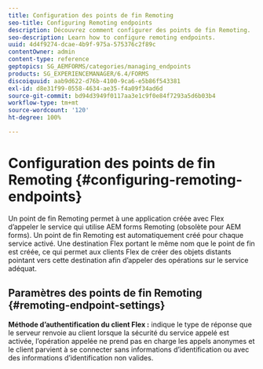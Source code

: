 ```yaml
---
title: Configuration des points de fin Remoting
seo-title: Configuring Remoting endpoints
description: Découvrez comment configurer des points de fin Remoting.
seo-description: Learn how to configure remoting endpoints.
uuid: 4d4f9274-dcae-4b9f-975a-575376c2f89c
contentOwner: admin
content-type: reference
geptopics: SG_AEMFORMS/categories/managing_endpoints
products: SG_EXPERIENCEMANAGER/6.4/FORMS
discoiquuid: aab9d622-d76b-4100-9ca6-e5b86f543381
exl-id: d8e31f99-0558-4634-ae35-f4a09f34ad6d
source-git-commit: bd94d3949f0117aa3e1c9f0e84f7293a5d6b03b4
workflow-type: tm+mt
source-wordcount: '120'
ht-degree: 100%

---
```


# Configuration des points de fin Remoting {#configuring-remoting-endpoints}

Un point de fin Remoting permet à une application créée avec Flex d’appeler le service qui utilise AEM forms Remoting (obsolète pour AEM forms). Un point de fin Remoting est automatiquement créé pour chaque service activé. Une destination Flex portant le même nom que le point de fin est créée, ce qui permet aux clients Flex de créer des objets distants pointant vers cette destination afin d’appeler des opérations sur le service adéquat.

## Paramètres des points de fin Remoting {#remoting-endpoint-settings}

**Méthode d’authentification du client Flex :** indique le type de réponse que le serveur renvoie au client lorsque la sécurité du service appelé est activée, l’opération appelée ne prend pas en charge les appels anonymes et le client parvient à se connecter sans informations d’identification ou avec des informations d’identification non valides.
